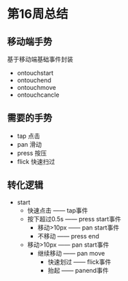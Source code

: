 # 第16周总结
## 移动端手势
基于移动端基础事件封装
+ ontouchstart
+ ontouchend
+ ontouchmove
+ ontouchcancle
## 需要的手势
+ tap 点击
+ pan 滑动
+ press 按压
+ flick 快速扫过
## 转化逻辑
+ start
    * 快速点击 —— tap事件
    * 按下超过0.5s —— press start事件
        - 移动>10px —— pan start事件
        - 不移动 —— press end
    * 移动>10px —— pan start事件
        - 继续移动 —— pan move
            + 快速划过 —— flick事件
            + 抬起 —— panend事件